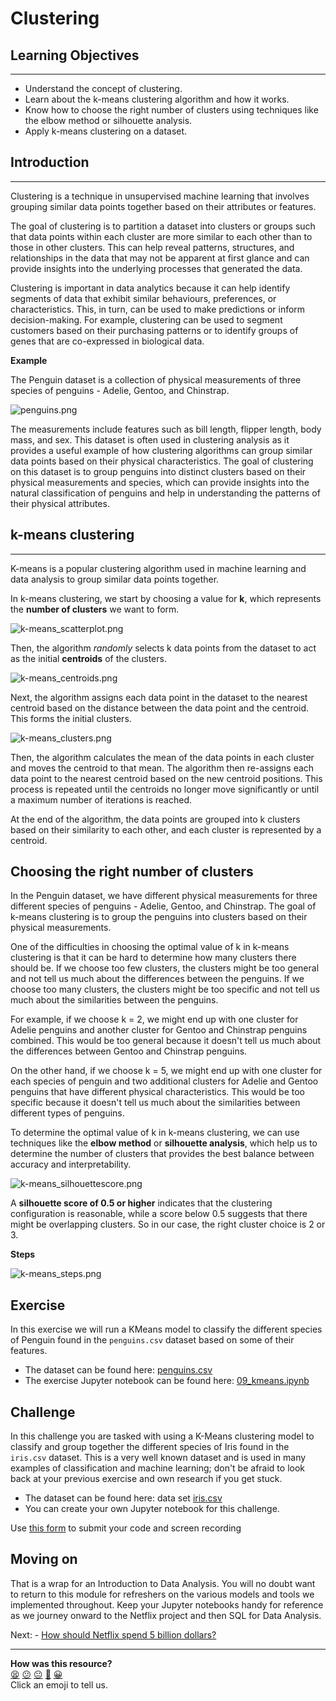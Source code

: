 # Clustering

## Learning Objectives
---
- Understand the concept of clustering.
- Learn about the k-means clustering algorithm and how it works.
- Know how to choose the right number of clusters using techniques like the elbow method or silhouette analysis.
- Apply k-means clustering on a dataset.

## Introduction
---
Clustering is a technique in unsupervised machine learning that involves grouping similar data points together based on their attributes or features. 

The goal of clustering is to partition a dataset into clusters or groups such that data points within each cluster are more similar to each other than to those in other clusters. This can help reveal patterns, structures, and relationships in the data that may not be apparent at first glance and can provide insights into the underlying processes that generated the data.

Clustering is important in data analytics because it can help identify segments of data that exhibit similar behaviours, preferences, or characteristics. This, in turn, can be used to make predictions or inform decision-making. For example, clustering can be used to segment customers based on their purchasing patterns or to identify groups of genes that are co-expressed in biological data. 

**Example**

The Penguin dataset is a collection of physical measurements of three species of penguins - Adelie, Gentoo, and Chinstrap. 

![penguins.png](../assets/penguins.png)

The measurements include features such as bill length, flipper length, body mass, and sex. This dataset is often used in clustering analysis as it provides a useful example of how clustering algorithms can group similar data points based on their physical characteristics. The goal of clustering on this dataset is to group penguins into distinct clusters based on their physical measurements and species, which can provide insights into the natural classification of penguins and help in understanding the patterns of their physical attributes.

## k-means clustering
---
K-means is a popular clustering algorithm used in machine learning and data analysis to group similar data points together.

In k-means clustering, we start by choosing a value for **k**, which represents the **number of clusters** we want to form.

![k-means_scatterplot.png](../assets/k-means_scatterplot.png)

 Then, the algorithm *randomly* selects k data points from the dataset to act as the initial **centroids** of the clusters.

 ![k-means_centroids.png](../assets/k-means_centroids.png)

Next, the algorithm assigns each data point in the dataset to the nearest centroid based on the distance between the data point and the centroid. This forms the initial clusters.

![k-means_clusters.png](../assets/k-means_clusters.png)

Then, the algorithm calculates the mean of the data points in each cluster and moves the centroid to that mean. The algorithm then re-assigns each data point to the nearest centroid based on the new centroid positions. This process is repeated until the centroids no longer move significantly or until a maximum number of iterations is reached.

At the end of the algorithm, the data points are grouped into k clusters based on their similarity to each other, and each cluster is represented by a centroid.

## Choosing the right number of clusters
In the Penguin dataset, we have different physical measurements for three different species of penguins - Adelie, Gentoo, and Chinstrap. The goal of k-means clustering is to group the penguins into clusters based on their physical measurements.

One of the difficulties in choosing the optimal value of k in k-means clustering is that it can be hard to determine how many clusters there should be. If we choose too few clusters, the clusters might be too general and not tell us much about the differences between the penguins. If we choose too many clusters, the clusters might be too specific and not tell us much about the similarities between the penguins.

For example, if we choose k = 2, we might end up with one cluster for Adelie penguins and another cluster for Gentoo and Chinstrap penguins combined. This would be too general because it doesn't tell us much about the differences between Gentoo and Chinstrap penguins.

On the other hand, if we choose k = 5, we might end up with one cluster for each species of penguin and two additional clusters for Adelie and Gentoo penguins that have different physical characteristics. This would be too specific because it doesn't tell us much about the similarities between different types of penguins.

To determine the optimal value of k in k-means clustering, we can use techniques like the **elbow method** or **silhouette analysis**, which help us to determine the number of clusters that provides the best balance between accuracy and interpretability.

![k-means_silhouettescore.png](../assets/k-means_silhouettescore.png)

A **silhouette score of 0.5 or higher** indicates that the clustering configuration is reasonable, while a score below 0.5 suggests that there might be overlapping clusters. So in our case, the right cluster choice is 2 or 3.

**Steps**

![k-means_steps.png](../assets/k-means_steps.png)



## Exercise
In this exercise we will run a KMeans model to classify the different species of Penguin found in the `penguins.csv` dataset based on some of their features.
- The dataset can be found here: [penguins.csv](../datasets/penguins.csv)
- The exercise Jupyter notebook can be found here: [09_kmeans.ipynb](../notebooks/09_kmeans.ipynb)

## Challenge
In this challenge you are tasked with using a K-Means clustering model to classify and group together the different species of Iris found in the `iris.csv` dataset. This is a very well known dataset and is used in many examples of classification and machine learning; don't be afraid to look back at your previous exercise and own research if you get stuck.
- The dataset can be found here: data set [iris.csv](../datasets/iris.csv)
- You can create your own Jupyter notebook for this challenge.


Use [this form](https://airtable.com/shrvo9ePjlwnaiLv5?prefill_Item=data_eng_stats05) to submit your code and screen recording


## Moving on

That is a wrap for an Introduction to Data Analysis. You will no doubt want to return to this module for refreshers on the various models and tools we implemented throughout. Keep your Jupyter notebooks handy for reference as we journey onward to the Netflix project and then SQL for Data Analysis.

Next: - [How should Netflix spend 5 billion dollars?](../../projects/netflix.md)

<!-- BEGIN GENERATED SECTION DO NOT EDIT -->

---

**How was this resource?**  
[😫](https://airtable.com/shrUJ3t7KLMqVRFKR?prefill_Repository=makersacademy%2Fintro-to-data-analysis&prefill_File=stats_bites02%2Fbites%2F09_clustering.md&prefill_Sentiment=😫) [😕](https://airtable.com/shrUJ3t7KLMqVRFKR?prefill_Repository=makersacademy%2Fintro-to-data-analysis&prefill_File=stats_bites02%2Fbites%2F09_clustering.md&prefill_Sentiment=😕) [😐](https://airtable.com/shrUJ3t7KLMqVRFKR?prefill_Repository=makersacademy%2Fintro-to-data-analysis&prefill_File=stats_bites02%2Fbites%2F09_clustering.md&prefill_Sentiment=😐) [🙂](https://airtable.com/shrUJ3t7KLMqVRFKR?prefill_Repository=makersacademy%2Fintro-to-data-analysis&prefill_File=stats_bites02%2Fbites%2F09_clustering.md&prefill_Sentiment=🙂) [😀](https://airtable.com/shrUJ3t7KLMqVRFKR?prefill_Repository=makersacademy%2Fintro-to-data-analysis&prefill_File=stats_bites02%2Fbites%2F09_clustering.md&prefill_Sentiment=😀)  
Click an emoji to tell us.

<!-- END GENERATED SECTION DO NOT EDIT -->
